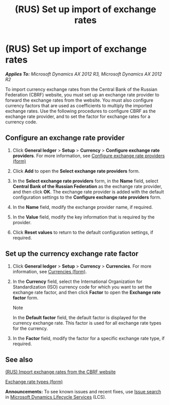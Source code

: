 ﻿---
title: (RUS) Set up import of exchange rates
TOCTitle: (RUS) Set up import of exchange rates
ms:assetid: d0c546d6-db2e-4e84-9816-b5dc7936f93e
ms:mtpsurl: https://technet.microsoft.com/en-us/library/JJ711642(v=AX.60)
ms:contentKeyID: 49387966
ms.date: 04/18/2014
mtps_version: v=AX.60
---

# (RUS) Set up import of exchange rates 


_**Applies To:** Microsoft Dynamics AX 2012 R3, Microsoft Dynamics AX 2012 R2_

To import currency exchange rates from the Central Bank of the Russian Federation (CBRF) website, you must set up an exchange rate provider to forward the exchange rates from the website. You must also configure currency factors that are used as coefficients to multiply the imported exchange rates. Use the following procedures to configure CBRF as the exchange rate provider, and to set the factor for exchange rates for a currency code.

## Configure an exchange rate provider

1.  Click **General ledger** \> **Setup** \> **Currency** \> **Configure exchange rate providers**. For more information, see [Configure exchange rate providers (form)](https://technet.microsoft.com/en-us/library/jj852132\(v=ax.60\))

2.  Click **Add** to open the **Select exchange rate providers** form.

3.  In the **Select exchange rate providers** form, in the **Name** field, select **Central Bank of the Russian Federation** as the exchange rate provider, and then click **OK**. The exchange rate provider is added with the default configuration settings to the **Configure exchange rate providers** form.

4.  In the **Name** field, modify the exchange provider name, if required.

5.  In the **Value** field, modify the key information that is required by the provider.

6.  Click **Reset values** to return to the default configuration settings, if required.

## Set up the currency exchange rate factor

1.  Click **General ledger** \> **Setup** \> **Currency** \> **Currencies**. For more information, see [Currencies (form)](https://technet.microsoft.com/en-us/library/aa582902\(v=ax.60\)).

2.  In the **Currency** field, select the International Organization for Standardization (ISO) currency code for which you want to set the exchange rate factor, and then click **Factor** to open the **Exchange rate factor** form.
    

    > [!NOTE]
    > <P>In the <STRONG>Default factor</STRONG> field, the default factor is displayed for the currency exchange rate. This factor is used for all exchange rate types for the currency.</P>



3.  In the **Factor** field, modify the factor for a specific exchange rate type, if required.

## See also

[(RUS) Import exchange rates from the CBRF website](rus-import-exchange-rates-from-the-cbrf-website.md)

[Exchange rate types (form)](https://technet.microsoft.com/en-us/library/hh242857\(v=ax.60\))

  
**Announcements:** To see known issues and recent fixes, use [Issue search](http://go.microsoft.com/fwlink/?linkid=389258) in [Microsoft Dynamics Lifecycle Services](http://go.microsoft.com/fwlink/?linkid=306505) (LCS).

